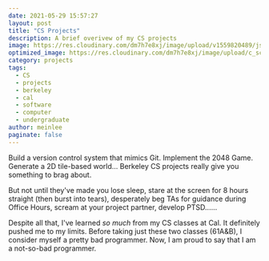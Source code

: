 ```yaml
---
date: 2021-05-29 15:57:27
layout: post
title: "CS Projects"
description: A brief overivew of my CS projects
image: https://res.cloudinary.com/dm7h7e8xj/image/upload/v1559820489/js-code_n83m7a.jpg
optimized_image: https://res.cloudinary.com/dm7h7e8xj/image/upload/c_scale,w_380/v1559820489/js-code_n83m7a.jpg
category: projects
tags:
  - CS
  - projects
  - berkeley
  - cal
  - software
  - computer
  - undergraduate
author: meinlee
paginate: false
---
```


Build a version control system that mimics Git. Implement the 2048 Game. Generate a 2D tile-based world... Berkeley CS projects really give you something to brag about. 

But not until they've made you lose sleep, stare at the screen for 8 hours straight (then burst into tears),  desperately beg TAs for guidance during Office Hours, scream at your project partner, develop PTSD......

Despite all that, I've learned *so much* from my CS classes at Cal. It definitely pushed me to my limits. Before taking just these two classes (61A&B), I consider myself a pretty bad programmer. Now, I am proud to say that I am a not-so-bad programmer.